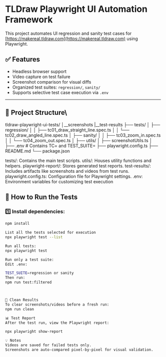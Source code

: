 # TLDraw Playwright UI Automation Framework

This project automates UI regression and sanity test cases for [https://makereal.tldraw.com](https://makereal.tldraw.com) using Playwright.

## ✅ Features

- Headless browser support
- Video capture on test failure
- Screenshot comparison for visual diffs
- Organized test suites: `regression/`, `sanity/`
- Supports selective test case execution via `.env`

---

## 📁 Project Structure\
tldraw-playwright-ui-tests/
│__screenshots
|__test-results
├── tests/
│ ├── regression/
│ │ ├── tc01_draw_straight_line.spec.ts
│ │ └── tc02_draw_angled_line.spec.ts
│ ├── sanity/
│ │ ├── tc03_zoom_in.spec.ts
│ │ └── tc04_zoom_out.spec.ts
│
├── utils/
│ ├── screenshotUtils.ts
│
├── .env # Contains TC= and TEST_SUITE=
├── playwright.config.ts
├── README.md
└── package.json


tests/: Contains the main test scripts.
utils/: Houses utility functions and helpers.
playwright-report/: Stores generated test reports.
test-results/: Includes artifacts like screenshots and videos from test runs.
playwright.config.ts: Configuration file for Playwright settings.
.env: Environment variables for customizing test execution


## 🧪 How to Run the Tests

### 1️⃣ Install dependencies:

```bash
npm install

List all the tests selected for execution
npx playwright test --list

Run all tests:
npx playwright test

Run only a test suite:
Edit .env:

TEST_SUITE=regression or sanity
Then run:
npm run test:filtered



🧼 Clean Results
To clear screenshots/videos before a fresh run:
npm run clean

📊 Test Report
After the test run, view the Playwright report:

npx playwright show-report

💡 Notes
Videos are saved for failed tests only.
Screenshots are auto-compared pixel-by-pixel for visual validation.

